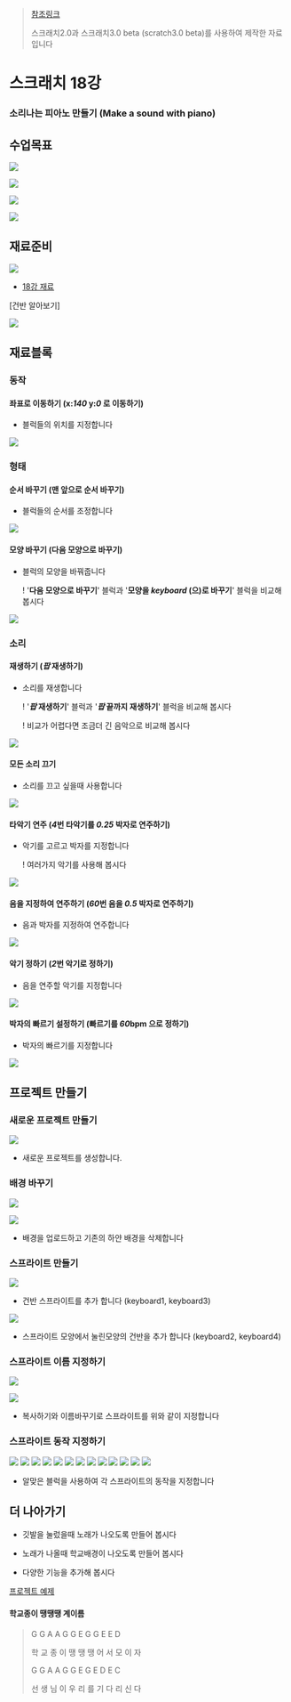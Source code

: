 > [참조링크](https://scratch.mit.edu/projects/173997067/)
>
> 스크래치2.0과 스크래치3.0 beta (scratch3.0 beta)를 사용하여 제작한 자료입니다



# 스크래치 18강

### 소리나는 피아노 만들기 (Make a sound with piano)



## 수업목표

![](https://firebasestorage.googleapis.com/v0/b/realcoding-4ca98.appspot.com/o/img%2Fslide%2F784%2Fid-3.png?alt=media&token=f3e1a627-1bdf-4a9c-b3c8-a4d54fd83060)

![](https://firebasestorage.googleapis.com/v0/b/realcoding-4ca98.appspot.com/o/img%2Fslide%2F784%2Fid-4.png?alt=media&token=dce21e4d-bd9e-4014-a264-c8a7cc2e63f8)

![](https://firebasestorage.googleapis.com/v0/b/realcoding-4ca98.appspot.com/o/img%2Fslide%2F784%2Fid-5.png?alt=media&token=feb91e94-a1df-495a-80ce-acd8122629fc)

![](https://firebasestorage.googleapis.com/v0/b/realcoding-4ca98.appspot.com/o/img%2Fslide%2F784%2Fid-6.png?alt=media&token=1c143e05-c832-422f-b9c9-c5ae3f23ea73)

## 재료준비

![](https://firebasestorage.googleapis.com/v0/b/realcoding-4ca98.appspot.com/o/img%2Fslide%2F784%2Fid-11.png?alt=media&token=01fae495-8834-4ad1-825e-71143a0fd4ef)

- [18강 재료](/scratch/18강_소리나는_피아노_만들기_재료.zip)

[건반 알아보기]

![](./resources/18_1.jpg)



## 재료블록



### 동작

#### 좌표로 이동하기 (x:*140* y:*0* 로 이동하기)

- 블럭들의 위치를 지정합니다

![](./resources/18_2.PNG)



### 형태

#### 순서 바꾸기 (맨 앞으로 순서 바꾸기)

- 블럭들의 순서를 조정합니다

![](./resources/18_3.PNG)

#### 모양 바꾸기 (다음 모양으로 바꾸기)

- 블럭의 모양을 바꿔줍니다

  !  '**다음 모양으로 바꾸기**' 블럭과 '**모양을 *keyboard* (으)로 바꾸기**' 블럭을 비교해 봅시다

![](./resources/18_4.PNG)



### 소리

#### 재생하기 (*팝* 재생하기)

- 소리를 재생합니다

  ! '***팝* 재생하기**' 블럭과 '***팝* 끝까지 재생하기**' 블럭을 비교해 봅시다

  ! 비교가 어렵다면 조금더 긴 음악으로 비교해 봅시다

![](./resources/18_5.PNG)

#### 모든 소리 끄기

- 소리를 끄고 싶을때 사용합니다

![](./resources/18_6.PNG)

#### 타악기 연주 (*4*번 타악기를 *0.25* 박자로 연주하기)

- 악기를 고르고 박자를 지정합니다

  ! 여러가지 악기를 사용해 봅시다

![](./resources/18_7.PNG)

#### 음을 지정하여 연주하기 (*60*번 음을 *0.5* 박자로 연주하기)

- 음과 박자를 지정하여 연주합니다

![](./resources/18_8.PNG)

#### 악기 정하기 (*2*번 악기로 정하기)

- 음을 연주할 악기를 지정합니다

![](./resources/18_9.PNG)

#### 박자의 빠르기 설정하기 (빠르기를 *60*bpm 으로 정하기) 

- 박자의 빠르기를 지정합니다

![](./resources/18_10.PNG)



## 프로젝트 만들기

### 새로운 프로젝트 만들기

![](./resources/new_project.png)

- 새로운 프로젝트를 생성합니다.



### 배경 바꾸기

![](./resources/18_12.png)

![](./resources/18_13.png)

- 배경을 업로드하고 기존의 하얀 배경을 삭제합니다



### 스프라이트 만들기

![](./resources/18_14.png)

- 건반 스프라이트를 추가 합니다 (keyboard1, keyboard3)

![](./resources/18_15.png)

- 스프라이트 모양에서 눌린모양의 건반을 추가 합니다 (keyboard2, keyboard4)



### 스프라이트 이름 지정하기

![](./resources/18_16.png)

![](./resources/18_17.PNG)

- 복사하기와 이름바꾸기로 스프라이트를 위와 같이 지정합니다



### 스프라이트 동작 지정하기

![](./resources/18_18.png)
![](./resources/18_19.png)
![](./resources/18_20.png)
![](./resources/18_21.png)
![](./resources/18_22.png)
![](./resources/18_23.png)
![](./resources/18_24.png)
![](./resources/18_25.png)
![](./resources/18_26.png)
![](./resources/18_27.png)
![](./resources/18_29.png)
![](./resources/18_30.png)
![](./resources/18_31.png)

- 알맞은 블럭을 사용하여 각 스프라이트의 동작을 지정합니다



## 더 나아가기

- 깃발을 눌렀을때 노래가 나오도록 만들어 봅시다

- 노래가 나올때 학교배경이 나오도록 만들어 봅시다
- 다양한 기능을 추가해 봅시다

[프로젝트 예제](https://scratch.mit.edu/projects/260312444/)



#### 학교종이 땡땡땡 계이름

> G  G  A  A   G  G  E   G  G  E  E  D
>
> 학 교 종 이 땡 땡 땡 어 서 모 이 자
>
> G  G  A  A   G  G  E   G  E  D  E  C
>
> 선 생 님 이 우 리 를 기 다 리 신 다

